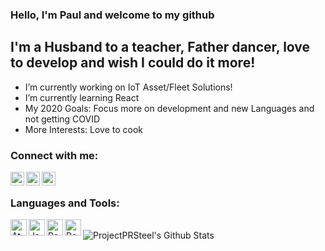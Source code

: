 ### Hello, I'm Paul and welcome to my github

## I'm a Husband to a teacher, Father dancer, love to develop and wish I could do it more!
- I’m currently working on IoT Asset/Fleet Solutions!
- I’m currently learning React
- My 2020 Goals: Focus more on development and new Languages and not getting COVID
- More Interests: Love to cook

### Connect with me:

[<img align="left" alt="ProjectPRSteel | Twitter" width="22px" src="https://cdn.jsdelivr.net/npm/simple-icons@v3/icons/twitter.svg" />][twitter]
[<img align="left" alt="ProjectPRSteel | LinkedIn" width="22px" src="https://cdn.jsdelivr.net/npm/simple-icons@v3/icons/linkedin.svg" />][linkedin]
[<img align="left" alt="ProjectPRSteel | Instagram" width="22px" src="https://cdn.jsdelivr.net/npm/simple-icons@v3/icons/instagram.svg" />][instagram]

<br />

### Languages and Tools:

[<img align="left" alt="Atom.io" width="26px" src="https://cdn.jsdelivr.net/npm/simple-icons@v3/icons/atom.svg" />][atomio]
[<img align="left" alt="JavaScript" width="26px" src="https://cdn.jsdelivr.net/npm/simple-icons@v3/icons/javascript.svg" />][javascript]
[<img align="left" alt="React" width="26px" src="https://cdn.jsdelivr.net/npm/simple-icons@v3/icons/react.svg" />][react]
[<img align="left" alt="Postman" width="26px" src="https://cdn.jsdelivr.net/npm/simple-icons@v3/icons/postman.svg" />][postman]


<br />


<img align="left" alt="ProjectPRSteel's Github Stats" src="https://github-readme-stats.vercel.app/api?username=Projectprsteel&show_icons=true&hide_border=true" />

<br />
<br />

[twitter]: https://twitter.com/projectprsteel
[instagram]: https://instagram.com/projectprsteel
[linkedin]: https://linkedin.com/in/lifeonmobile
[atomio]: https://atom.io
[javascript]: https://www.javascript.com
[postman]: https://www.postman.com
[react]: https://reactjs.org
